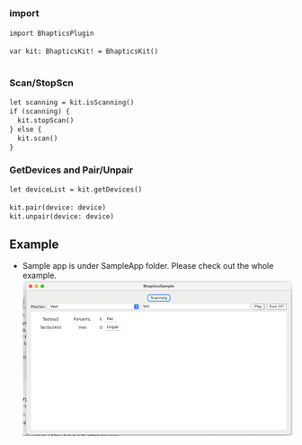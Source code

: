 ## 

### import
```
import BhapticsPlugin

var kit: BhapticsKit! = BhapticsKit()
 
```

### Scan/StopScn
```
let scanning = kit.isScanning()
if (scanning) {
  kit.stopScan()
} else {
  kit.scan()
}
```

### GetDevices and Pair/Unpair
```
let deviceList = kit.getDevices()

kit.pair(device: device)
kit.unpair(device: device)

```

## Example 
* Sample app is under SampleApp folder. Please check out the whole example.
![img_2.png](img_2.png)